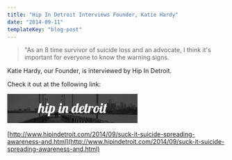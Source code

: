 ```yaml
---
title: "Hip In Detroit Interviews Founder, Katie Hardy"
date: "2014-09-11"
templateKey: "blog-post"
---
```


> "As an 8 time survivor of suicide loss and an advocate, I think it's important for everyone to know the warning signs.

Katie Hardy, our Founder, is interviewed by Hip In Detroit.

Check it out at the following link:

![Six Feet Over | Hip In Detroit](images/BWHipHeader-300x67.jpg)

[http://www.hipindetroit.com/2014/09/suck-it-suicide-spreading-awareness-and.html](http://www.hipindetroit.com/2014/09/suck-it-suicide-spreading-awareness-and.html)
